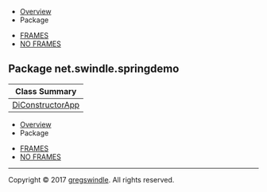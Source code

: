   - [Overview](../../../overview-summary.md)
  - Package

<!-- end list -->

  - [FRAMES](../../../index.md)
  - [NO FRAMES](package-summary.md)

## Package net.swindle.springdemo

| Class Summary                             |
| ----------------------------------------- |
| [DiConstructorApp](DiConstructorApp.md) |

  - [Overview](../../../overview-summary.md)
  - Package

<!-- end list -->

  - [FRAMES](../../../index.md)
  - [NO FRAMES](package-summary.md)

-----

Copyright © 2017 [gregswindle](https://github.com/gregswindle). All
rights reserved.
